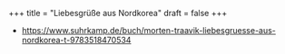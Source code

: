+++
title = "Liebesgrüße aus Nordkorea"
draft = false
+++

-   <https://www.suhrkamp.de/buch/morten-traavik-liebesgruesse-aus-nordkorea-t-9783518470534>
